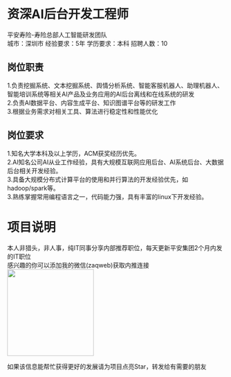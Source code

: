 # 资深AI后台开发工程师
平安寿险-寿险总部人工智能研发团队  
城市：深圳市 经验要求：5年 学历要求：本科  招聘人数：10

## 岗位职责
1.负责挖掘系统、文本挖掘系统、舆情分析系统、智能客服机器人、助理机器人、智能培训系统等相关AI产品及业务应用的AI后台离线和在线系统的研发   
2.负责AI数据平台、内容生成平台、知识图谱平台等的研发工作   
3.根据业务需求对相关工具、算法进行稳定性和性能优化

## 岗位要求
1.知名大学本科及以上学历，ACM获奖经历优先。   
2.AI知名公司AI从业工作经验，具有大规模互联网应用后台、AI系统后台、大数据后台相关开发经验。   
3.具备大规模分布式计算平台的使用和并行算法的开发经验优先，如hadoop/spark等。   
3.熟练掌握常用编程语言之一，代码能力强，具有丰富的linux下开发经验。

# 项目说明

本人非猎头，非人事，纯IT同事分享内部推荐职位，每天更新平安集团2个月内发的IT职位  
感兴趣的你可以添加我的微信(zaqweb)获取内推连接  
<img src="https://github.com/zaqweb/PA-IT-JOBS/blob/master/WechatICode.jpeg"  height="200" width="200">

如果该信息能帮忙获得更好的发展请为项目点亮Star，转发给有需要的朋友




